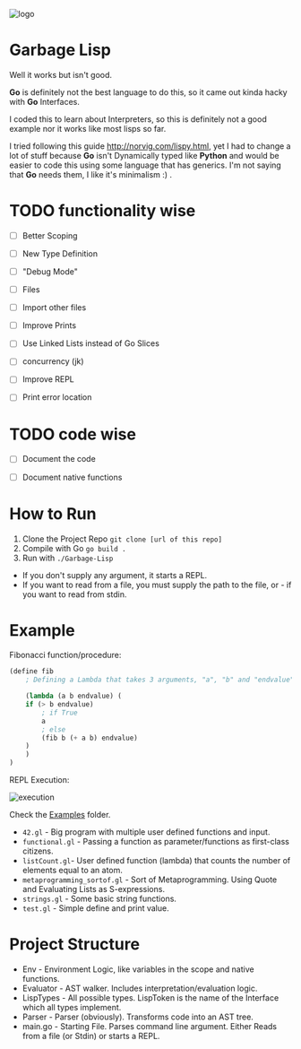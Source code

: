 ![logo](https://i.imgur.com/KGKYp3F.png)


# Garbage Lisp  
Well it works but isn't good.

**Go** is definitely not the best language to do this, so it came out kinda hacky with **Go** Interfaces.

I coded this to learn about Interpreters, so this is definitely not a good example nor it works like most lisps so far.

I tried following this guide http://norvig.com/lispy.html, yet I had to change a lot of stuff because **Go** isn't Dynamically
typed like **Python** and would be easier to code this using some language that has generics. 
I'm not saying that **Go** needs them, I like it's minimalism :) .

# TODO functionality wise
- [ ] Better Scoping
- [ ] New Type Definition

- [ ] "Debug Mode"
- [ ] Files 
- [ ] Import other files
- [ ] Improve Prints 
- [ ] Use Linked Lists instead of Go Slices
- [ ] concurrency (jk)
- [ ] Improve REPL
- [ ] Print error location

# TODO code wise
- [ ] Document the code
- [ ] Document native functions



# How to Run

1. Clone the Project Repo `git clone [url of this repo]`
2. Compile with Go `go build .`
3. Run with `./Garbage-Lisp`
- If you don't supply any argument, it starts a REPL.
- If you want to read from a file, you must supply the path to the file, or - if you want to read from stdin.


# Example

Fibonacci function/procedure:
```lisp
(define fib 
    ; Defining a Lambda that takes 3 arguments, "a", "b" and "endvalue"

    (lambda (a b endvalue) (
	if (> b endvalue) 
	    ; if True
	    a
	    ; else
	    (fib b (+ a b) endvalue)
	)
    )
)
```


REPL Execution: 

![execution](https://i.imgur.com/9a3uPNn.png)


Check the [Examples](https://github.com/Gabulhas/Garbage-Lisp/tree/master/examples) folder.
- `42.gl`       - Big program with multiple user defined functions and input.
- `functional.gl` - Passing a function as parameter/functions as first-class citizens.
- `listCount.gl`- User defined function (lambda) that counts the number of elements equal to an atom.
- `metaprogramming_sortof.gl` - Sort of Metaprogramming. Using Quote and Evaluating Lists as S-expressions.
- `strings.gl`  - Some basic string functions.
- `test.gl`     - Simple define and print value.

# Project Structure
- Env       - Environment Logic, like variables in the scope and native functions.
- Evaluator - AST walker. Includes interpretation/evaluation logic.
- LispTypes - All possible types. LispToken is the name of the Interface which all types implement.
- Parser    - Parser (obviously). Transforms code into an AST tree.
- main.go   - Starting File. Parses command line argument. Either Reads from a file (or Stdin) or starts a REPL.
